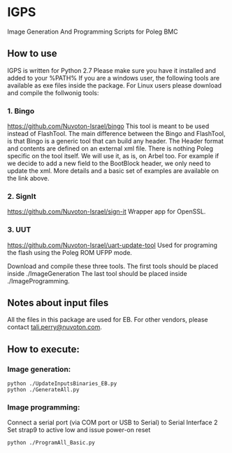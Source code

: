 # IGPS
Image Generation And Programming Scripts for Poleg BMC

## How to use
IGPS is written for Python 2.7
Please make sure you have it installed and added to your %PATH%
If you are a windows user, the following tools are available as exe files inside the package. For Linux users please download and compile the follwonig tools:

### 1.	Bingo
https://github.com/Nuvoton-Israel/bingo
This tool is meant to be used instead of FlashTool. 
The main difference between the Bingo and FlashTool, is that Bingo is a generic tool that can build any header. 
The Header format and contents are defined on an external xml file.
There is nothing Poleg specific on the tool itself. We will use it, as is, on Arbel too. 
For example if we decide to add a new field to the BootBlock header, we only need to update the xml. 
More details and a basic set of examples are available on the link above.

### 2.	SignIt
https://github.com/Nuvoton-Israel/sign-it
Wrapper app for OpenSSL. 


### 3.	UUT
https://github.com/Nuvoton-Israel/uart-update-tool
Used for programing the flash using the Poleg ROM UFPP mode.

Download and compile these three tools. The first tools should be placed inside ./ImageGeneration
The last tool should be placed inside ./ImageProgramming.

## Notes about input files
All the files in this package are used for EB. For other vendors, please contact tali.perry@nuvoton.com. 

## How to execute:

### Image generation:
```
python ./UpdateInputsBinaries_EB.py
python ./GenerateAll.py
```

### Image programming:
Connect a serial port (via COM port or USB to Serial) to Serial Interface 2
Set strap9 to active low and issue power-on reset
```
python ./ProgramAll_Basic.py
```
